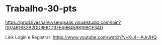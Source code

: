 # Trabalho-30-pts
https://prod.liveshare.vsengsaas.visualstudio.com/join?007461632B2DD9E6C137EA9B459810BCF34D


Link Login e Registrar: https://www.youtube.com/watch?v=KL4--AJrJHQ


